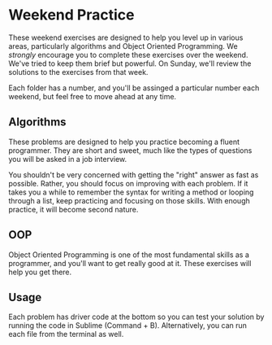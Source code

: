 # Weekend Practice

These weekend exercises are designed to help you level up in various areas, particularly algorithms and Object Oriented Programming. We *strongly* encourage you to complete these exercises over the weekend. We've tried to keep them brief but powerful. On Sunday, we'll review the solutions to the exercises from that week.

Each folder has a number, and you'll be assinged a particular number each weekend, but feel free to move ahead at any time.

## Algorithms

These problems are designed to help you practice becoming a fluent programmer. They are short and sweet, much like the types of questions you will be asked in a job interview.

You shouldn't be very concerned with getting the "right" answer as fast as possible. Rather, you should focus on improving with each problem. If it takes you a while to remember the syntax for writing a method or looping through a list, keep practicing and focusing on those skills. With enough practice, it will become second nature.

## OOP

Object Oriented Programming is one of the most fundamental skills as a programmer, and you'll want to get really good at it. These exercises will help you get there. 

## Usage

Each problem has driver code at the bottom so you can test your solution by running the code in Sublime (Command + B). Alternatively, you can run each file from the terminal as well.